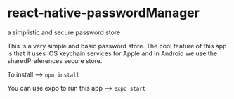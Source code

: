 # react-native-passwordManager
a simplistic and secure password store

This is a very simple and basic password store. The cool feature of this app is that it uses IOS keychain services for Apple and in Android we use the sharedPreferences secure store. 

To install --> `npm install`

You can use expo to run this app --> `expo start`

